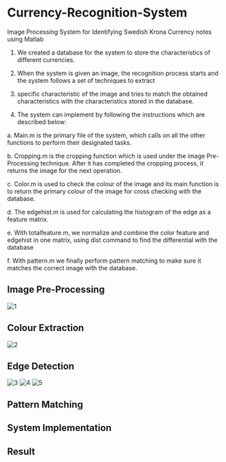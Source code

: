 # Currency-Recognition-System
Image Processing System for Identifying Swedish Krona Currency notes using Matlab

1. We created a database for the system to store the characteristics of different currencies. 

2. When the system is given an image, the recognition process starts and the system follows a set of techniques to extract

3. specific characteristic of the image and tries to match the obtained characteristics with the characteristics stored in the database.

4. The system can implement by following the instructions which are described below:

a. Main.m is the primary file of the system, which calls on all the other functions to perform their designated tasks.

b. Cropping.m is the cropping function which is used under the image Pre-Processing technique. After it has completed the cropping process, it returns the image for the next operation.

c. Color.m is used to check the colour of the image and its main function is to return the primary colour of the image for cross checking with the database.

d. The edgehist.m is used for calculating the histogram of the edge as a feature matrix.

e. With totalfeature.m, we normalize and combine the color feature and edgehist in one matrix, using dist command to find the differential with the database

f. With pattern.m we finally perform pattern matching to make sure it matches the correct image with the database.

## Image Pre-Processing
![1](https://user-images.githubusercontent.com/39281308/56232017-1c656c00-6080-11e9-851b-25ed212bd044.PNG)

## Colour Extraction
![2](https://user-images.githubusercontent.com/39281308/56232223-8b42c500-6080-11e9-8945-1976f7b83e98.PNG)

## Edge Detection
![3](https://user-images.githubusercontent.com/39281308/56232237-90077900-6080-11e9-82af-f5478f2833f0.PNG)
![4](https://user-images.githubusercontent.com/39281308/56232242-93026980-6080-11e9-9d34-9f9b2f14cd7a.PNG)
![5](https://user-images.githubusercontent.com/39281308/56232246-95fd5a00-6080-11e9-9476-6b7be5e54330.PNG)
## Pattern Matching

## System Implementation

## Result
